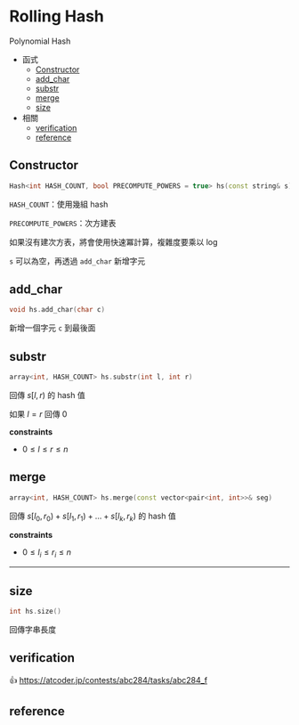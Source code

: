 # Rolling Hash

Polynomial Hash

- 函式
    - [Constructor](#Constructor)
    - [add_char](#add_char)
    - [substr](#substr)
    - [merge](#merge)
	- [size](#size)
- 相關
    - [verification](##verification)
    - [reference](##reference)

## Constructor

```cpp
Hash<int HASH_COUNT, bool PRECOMPUTE_POWERS = true> hs(const string& s)
```

`HASH_COUNT`：使用幾組 hash

`PRECOMPUTE_POWERS`：次方建表

如果沒有建次方表，將會使用快速冪計算，複雜度要乘以 $\log$

`s` 可以為空，再透過 `add_char` 新增字元

## add_char

```cpp
void hs.add_char(char c)
```

新增一個字元 `c` 到最後面

## substr

```cpp
array<int, HASH_COUNT> hs.substr(int l, int r)
```

回傳 $s[l, r)$ 的 hash 值

如果 $l = r$ 回傳 $0$

**constraints**

- $0 \leq l \leq r \leq n$

## merge

```cpp
array<int, HASH_COUNT> hs.merge(const vector<pair<int, int>>& seg)
```

回傳 $s[l_0, r_0) + s[l_1, r_1) + \dots + s[l_k, r_k)$ 的 hash 值

**constraints**

- $0 \leq l_i \leq r_i \leq n$

---

## size

```cpp
int hs.size()
```

回傳字串長度

## verification

:thumbsup: https://atcoder.jp/contests/abc284/tasks/abc284_f

## reference
